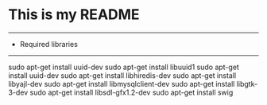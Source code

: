 # This is my README

--------------------
* Required libraries
--------------------

sudo apt-get install uuid-dev
sudo apt-get install libuuid1
sudo apt-get install uuid-dev
sudo apt-get install libhiredis-dev
sudo apt-get install libyajl-dev
sudo apt-get install libmysqlclient-dev
sudo apt-get install libgtk-3-dev
sudo apt-get install libsdl-gfx1.2-dev
sudo apt-get install swig
